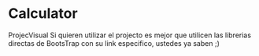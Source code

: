 # Calculator
ProjecVisual
Si quieren utilizar el projecto es mejor que utilicen las librerias directas de BootsTrap con su link especifico, ustedes ya saben ;)
